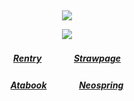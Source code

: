 ⠀<div align="center">


![](https://komarev.com/ghpvc/?username=Greedism&color=C9ADA7&style=plastic&label=Visitors&base=2990)


![](https://files.catbox.moe/bliikf.gif)
##### [Rentry](https://rentry.co/FujiwaranoMoku)ㅤㅤㅤㅤ[Strawpage](https://medangel.straw.page/)
##### [Atabook](https://mokou.atabook.org/)ㅤㅤㅤㅤ[Neospring](https://neospring.org/@p.ai.nter)
